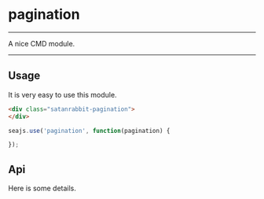 # pagination

---

A nice CMD module.

---

## Usage

It is very easy to use this module.

````html
<div class="satanrabbit-pagination">
</div>
````

```javascript
seajs.use('pagination', function(pagination) {

});
```

## Api

Here is some details.
